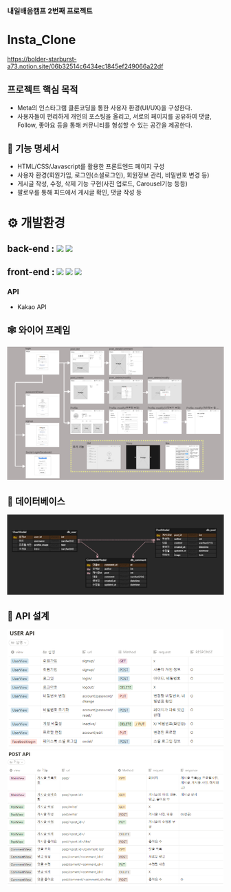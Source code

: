 ### 내일배움캠프 2번째 프로젝트
# Insta_Clone

https://bolder-starburst-a73.notion.site/06b32514c6434ec1845ef249066a22df

## ****프로젝트 핵심 목적****

- Meta의 인스타그램 클론코딩을 통한 사용자 환경(UI/UX)을 구성한다.
- 사용자들이 편리하게 개인의 포스팅을 올리고, 서로의 페이지를 공유하여 댓글, Follow, 좋아요 등을 통해 커뮤니티를 형성할 수 있는 공간을 제공한다.

## ****🎈 기능 명세서****

- HTML/CSS/Javascript를 활용한 프론트엔드 페이지 구성
- 사용자 환경(회원가입, 로그인(소셜로그인), 회원정보 관리, 비밀번호 변경 등)
- 게시글 작성, 수정, 삭제 기능 구현(사진 업로드, Carousel기능 등등)
- 팔로우를 통해 피드에서 게시글 확인, 댓글 작성 등

# ⚙ 개발환경

## back-end : <img src="https://img.shields.io/badge/python-3.10.7-3776AB?style=for-the-badge&logo=python&logoColor=white"> <img src="https://img.shields.io/badge/django-092E20?style=for-the-badge&logo=django&logoColor=white">

## front-end : <img src="https://img.shields.io/badge/html5-E34F26?style=for-the-badge&logo=html5&logoColor=white"> <img src="https://img.shields.io/badge/css-1572B6?style=for-the-badge&logo=css3&logoColor=white"> <img src="https://img.shields.io/badge/javascript-F7DF1E?style=for-the-badge&logo=javascript&logoColor=black"> 

### API

- Kakao API

## ****🕸 와이어 프레임****
![ex_screenshot](./img/wireframe.png)


## ****🎯 데이터베이스****
![ex_screenshot](./img/erd2.png)


## ****🎨 API 설계****
![ex_screenshot](./img/api1.png)
![ex_screenshot](./img/api2.png)
